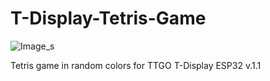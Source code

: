 # T-Display-Tetris-Game

![Image_s](https://user-images.githubusercontent.com/60617518/233578353-519aa481-f452-4b1f-a715-f730a89c2a38.jpeg)

Tetris game in random colors for TTGO T-Display ESP32 v.1.1
